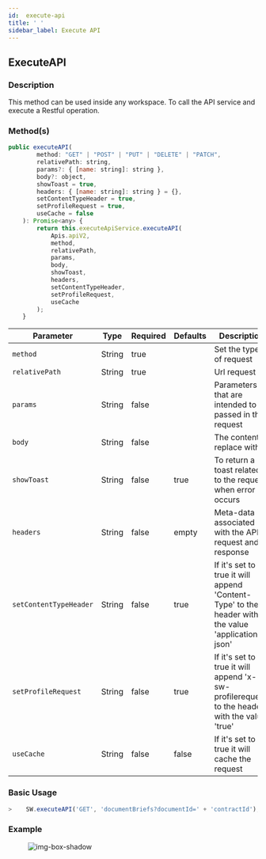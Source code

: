 ```yaml
---
id:  execute-api
title: ' '
sidebar_label: Execute API
---
```


## ExecuteAPI

<h3>Description</h3>

This method can be used inside any workspace. To call the API service and execute a Restful operation.

<h3>Method(s)</h3>

```javascript
public executeAPI(
        method: "GET" | "POST" | "PUT" | "DELETE" | "PATCH",
        relativePath: string,
        params?: { [name: string]: string },
        body?: object,
        showToast = true,
        headers: { [name: string]: string } = {},
        setContentTypeHeader = true,
        setProfileRequest = true,
        useCache = false
    ): Promise<any> {
        return this.executeApiService.executeAPI(
            Apis.apiV2,
            method,
            relativePath,
            params,
            body,
            showToast,
            headers,
            setContentTypeHeader,
            setProfileRequest,
            useCache
        );
    }
```

<table className="custom-table">
    <thead>
        <tr>
            <th>Parameter</th>
            <th>Type</th>
            <th>Required</th>
            <th>Defaults</th>
            <th>Description</th>
        </tr>
    </thead>
    <tbody>
        <tr className="selected">
            <td><code>method</code></td>
            <td>String</td>
            <td>true</td>
            <td></td>
            <td>Set the type of request</td> 
        </tr>
        <tr className="selected">
            <td><code>relativePath</code></td>
            <td>String</td>
            <td>true</td>
            <td></td>
            <td>Url request</td> 
        </tr>
        <tr className="selected">
            <td><code>params</code></td>
            <td>String</td>
            <td>false</td>
            <td></td>
            <td>Parameters that are intended to be passed in the request</td> 
        </tr>
        <tr className="selected">
            <td><code>body</code></td>
            <td>String</td>
            <td>false</td>
            <td></td>
            <td>The content to replace with</td> 
        </tr>
        <tr className="selected">
            <td><code>showToast</code></td>
            <td>String</td>
            <td>false</td>
            <td>true</td>
            <td>To return a toast related to the request when error occurs</td> 
        </tr>
        <tr className="selected">
            <td><code>headers</code></td>
            <td>String</td>
            <td>false</td>
            <td>empty</td>
            <td>Meta-data associated with the API request and response</td> 
        </tr>
        <tr className="selected">
            <td><code>setContentTypeHeader</code></td>
            <td>String</td>
            <td>false</td>
            <td>true</td>
            <td>If it's set to true it will append 'Content-Type' to the header with the value 'application-json'</td> 
        </tr>
        <tr className="selected">
            <td><code>setProfileRequest</code></td>
            <td>String</td>
            <td>false</td>
            <td>true</td>
            <td>If it's set to true it will append 'x-sw-profilerequest' to the header with the value 'true'</td> 
        </tr>
        <tr className="selected">
            <td><code>useCache</code></td>
            <td>String</td>
            <td>false</td>
            <td>false</td>
            <td>If it's set to true it will cache the request</td> 
        </tr>
    </tbody>
</table>

<h3>Basic Usage</h3>

```javascript
>    SW.executeAPI('GET', 'documentBriefs?documentId=' + 'contractId');
```

<h3>Example</h3>

<figure>

![img-box-shadow](/img/sdk/execute-api/execute_api_method.png)
<figcaption></figcaption>
</figure>
